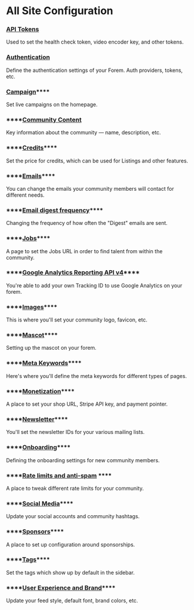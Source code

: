 # All Site Configuration

### [API Tokens](api-tokens.md)

Used to set the health check token, video encoder key, and other tokens.

### [Authentication](authentication.md)

Define the authentication settings of your Forem.  Auth providers, tokens, etc.

### [**Campaign**](campaign.md)\*\*\*\*

Set live campaigns on the homepage.

### \*\*\*\*[**Community Content**](community-content.md)

Key information about the community — name, description, etc.

### \*\*\*\*[**Credits**](credits.md)\*\*\*\*

Set the price for credits, which can be used for Listings and other features.

### \*\*\*\*[**Emails**](emails.md)\*\*\*\*

You can change the emails your community members will contact for different needs.

### \*\*\*\*[**Email digest frequency**](email-digest.md)\*\*\*\*

Changing the frequency of how often the "Digest" emails are sent.

### \*\*\*\*[**Jobs**](jobs.md)\*\*\*\*

A page to set the Jobs URL in order to find talent from within the community.

### \*\*\*\*[**Google Analytics Reporting API v4**](google-analytics.md)\*\*\*\*

You're able to add your own Tracking ID to use Google Analytics on your forem.

### \*\*\*\*[**Images**](images.md)\*\*\*\*

This is where you'll set your community logo, favicon, etc.

### \*\*\*\*[**Mascot**](mascot.md)\*\*\*\*

Setting up the mascot on your forem.

### \*\*\*\*[**Meta Keywords**](meta-keywords.md)\*\*\*\*

Here's where you'll define the meta keywords for different types of pages.

### \*\*\*\*[**Monetization**](monetization.md)\*\*\*\*

A place to set your shop URL, Stripe API key, and payment pointer.

### \*\*\*\*[**Newsletter**](newsletter.md)\*\*\*\*

You'll set the newsletter IDs for your various mailing lists.

### \*\*\*\*[**Onboarding**](onboarding.md)\*\*\*\*

Defining the onboarding settings for new community members.

### \*\*\*\*[**Rate limits and anti-spam**](rate-limits.md) ****

A place to tweak different rate limits for your community.

### \*\*\*\*[**Social Media**](social-media.md)\*\*\*\*

Update your social accounts and community hashtags.

### \*\*\*\*[**Sponsors**](sponsors.md)\*\*\*\*

A place to set up configuration around sponsorships.

### \*\*\*\*[**Tags**](tags.md)\*\*\*\*

Set the tags which show up by default in the sidebar.

### \*\*\*\*[**User Experience and Brand**](user-experience-and-brand.md)\*\*\*\*

Update your feed style, default font, brand colors, etc.

